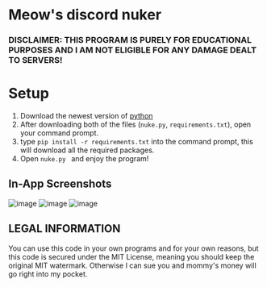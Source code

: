 # Meow's discord nuker

 ### DISCLAIMER: THIS PROGRAM IS PURELY FOR EDUCATIONAL PURPOSES AND I AM NOT ELIGIBLE FOR ANY DAMAGE DEALT TO SERVERS!


#  Setup

1. Download the newest version of [python](https://www.python.org/downloads/)
2. After downloading both of the files (`nuke.py`, `requirements.txt`), open your command prompt.
3. type  ``pip install -r requirements.txt`` into the command prompt, this will download all the required packages.
4. Open `nuke.py ` and enjoy the program!


## In-App Screenshots
![image](https://user-images.githubusercontent.com/126018790/220769640-f168ba2f-e5be-4661-a61d-e74aed854e91.png)
![image](https://user-images.githubusercontent.com/126018790/220769655-54a4493e-f619-4f84-9a9a-b84183bd0e6d.png)
![image](https://user-images.githubusercontent.com/126018790/220769668-06098a8b-ca8c-40c0-a8da-5864b3d8515e.png)


## LEGAL INFORMATION

You can use this code in your own programs and for your own reasons, but this code is secured under the MIT License, meaning you should keep the original MIT watermark. Otherwise I can sue you and mommy's money will go right into my pocket.

